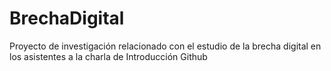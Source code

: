 # BrechaDigital
Proyecto de investigación relacionado con el estudio de la brecha digital en los asistentes a la charla de Introducción Github
